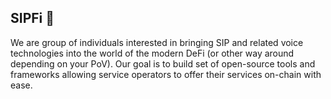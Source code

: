 ## SIPFi 👋

We are group of individuals interested in bringing SIP and related voice technologies into the world of the
modern DeFi (or other way around depending on your PoV). Our goal is to build set of open-source tools and
frameworks allowing service operators to offer their services on-chain with ease.

<!--

**Here are some ideas to get you started:**

🙋‍♀️ A short introduction - what is your organization all about?
🌈 Contribution guidelines - how can the community get involved?
👩‍💻 Useful resources - where can the community find your docs? Is there anything else the community should know?
🍿 Fun facts - what does your team eat for breakfast?
🧙 Remember, you can do mighty things with the power of [Markdown](https://docs.github.com/github/writing-on-github/getting-started-with-writing-and-formatting-on-github/basic-writing-and-formatting-syntax)
-->
